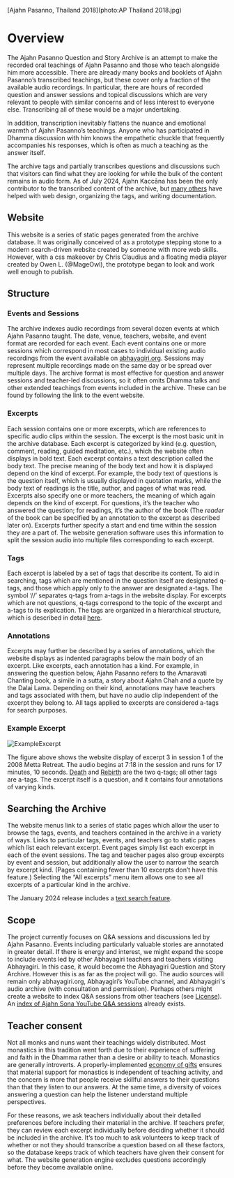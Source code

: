 [Ajahn Pasanno, Thailand 2018](photo:AP Thailand 2018.jpg)
# Overview
The Ajahn Pasanno Question and Story Archive is an attempt to make the recorded oral teachings of Ajahn Pasanno and those who teach alongside him more accessible. There are already many books and booklets of Ajahn Pasanno’s transcribed teachings, but these cover only a fraction of the available audio recordings. In particular, there are hours of recorded question and answer sessions and topical discussions which are very relevant to people with similar concerns and of less interest to everyone else. Transcribing all of these would be a major undertaking.

In addition, transcription inevitably flattens the nuance and emotional warmth of Ajahn Pasanno’s teachings. Anyone who has participated in Dhamma discussion with him knows the empathetic chuckle that frequently accompanies his responses, which is often as much a teaching as the answer itself.

The archive tags and partially transcribes questions and discussions such that visitors can find what they are looking for while the bulk of the content remains in audio form. As of July 2024, Ajahn Kaccāna has been the only contributor to the transcribed content of the archive, but [many others](about:Acknowledgements) have helped with web design, organizing the tags, and writing documentation.

## Website
This website is a series of static pages generated from the archive database. It was originally conceived of as a prototype stepping stone to a modern search-driven website created by someone with more web skills. However, with a css makeover by Chris Claudius and a floating media player created by Owen L. (@MageOwl), the prototype began to look and work well enough to publish.

## Structure
### Events and Sessions
The archive indexes audio recordings from several dozen events at which Ajahn Pasanno taught. The date, venue, teachers, website, and event format are recorded for each event. Each event contains one or more sessions which correspond in most cases to individual existing audio recordings from the event available on [abhayagiri.org](https://www.abhayagiri.org/talks). Sessions may represent multiple recordings made on the same day or be spread over multiple days. The archive format is most effective for question and answer sessions and teacher-led discussions, so it often omits Dhamma talks and other extended teachings from events included in the archive. These can be found by following the link to the event website.

### Excerpts
Each session contains one or more excerpts, which are references to specific audio clips within the session. The excerpt is the most basic unit in the archive database. Each excerpt is categorized by kind (e.g. question, comment, reading, guided meditation, etc.), which the website often displays in bold text. Each excerpt contains a text description called the body text. The precise meaning of the body text and how it is displayed depend on the kind of excerpt. For example, the body text of questions is the question itself, which is usually displayed in quotation marks, while the body text of readings is the title, author, and pages of what was read. Excerpts also specify one or more teachers, the meaning of which again depends on the kind of excerpt. For questions, it’s the teacher who answered the question; for readings, it’s the author of the book (The _reader_ of the book can be specified by an annotation to the excerpt as described later on). Excerpts further specify a start and end time within the session they are a part of. The website generation software uses this information to split the session audio into multiple files corresponding to each excerpt.

### Tags
Each excerpt is labeled by a set of tags that describe its content. To aid in searching, tags which are mentioned in the question itself are designated q-tags, and those which apply only to the answer are designated a-tags. The symbol ‘//’ separates q-tags from a-tags in the website display. For excerpts which are not questions, q-tags correspond to the topic of the excerpt and a-tags to its explication. The tags are organized in a hierarchical structure, which is described in detail [here](about:Tags).

### Annotations
Excerpts may further be described by a series of annotations, which the website displays as indented paragraphs below the main body of an excerpt. Like excerpts, each annotation has a kind. For example, in answering the question below, Ajahn Pasanno refers to the Amaravati Chanting book, a simile in a sutta, a story about Ajahn Chah and a quote by the Dalai Lama. Depending on their kind, annotations may have teachers and tags associated with them, but have no audio clip independent of the excerpt they belong to. All tags applied to excerpts are considered a-tags for search purposes.

### Example Excerpt

![ExampleExcerpt](image:ExampleExcerpt.png)

The figure above shows the website display of excerpt 3 in session 1 of the 2008 Metta Retreat. The audio begins at 7:18 in the session and runs for 17 minutes, 10 seconds. [Death](tag:) and [Rebirth](tag:) are the two q-tags; all other tags are a-tags. The excerpt itself is a question, and it contains four annotations of varying kinds.

## Searching the Archive
The website menus link to a series of static pages which allow the user to browse the tags, events, and teachers contained in the archive in a variety of ways. Links to particular tags, events, and teachers go to static pages which list each relevant excerpt. Event pages simply list each excerpt in each of the event sessions. The tag and teacher pages also group excerpts by event and session, but additionally allow the user to narrow the search by excerpt kind. (Pages containing fewer than 10 excerpts don’t have this feature.) Selecting the “All excerpts” menu item allows one to see all excerpts of a particular kind in the archive.

The January 2024 release includes a [text search feature](../search/Text-search.html).

## Scope
The project currently focuses on Q&A sessions and discussions led by Ajahn Pasanno. Events including particularly valuable stories are annotated in greater detail. If there is energy and interest, we might expand the scope to include events led by other Abhayagiri teachers and teachers visiting Abhayagiri. In this case, it would become the Abhayagiri Question and Story Archive. However this is as far as the project will go. The audio sources will remain only abhayagiri.org, Abhayagiri’s YouTube channel, and Abhayagiri's audio archive (with consultation and permission). Perhaps others might create a website to index Q&A sessions from other teachers (see [License](about:License)). An [index of Ajahn Sona YouTube Q&A sessions](http://birken.ca/qaa/qaa.php) already exists.

## Teacher consent
Not all monks and nuns want their teachings widely distributed. Most monastics in this tradition went forth due to their experience of suffering and faith in the Dhamma rather than a desire or ability to teach. Monastics are generally introverts. A properly-implemented [economy of gifts](https://www.accesstoinsight.org/lib/authors/thanissaro/economy.html) ensures that material support for monastics is independent of teaching activity, and the concern is more that people receive skillful answers to their questions than that they listen to our answers. At the same time, a diversity of voices answering a question can help the listener understand multiple perspectives.

For these reasons, we ask teachers individually about their detailed preferences before including their material in the archive. If teachers prefer, they can review each excerpt individually before deciding whether it should be included in the archive. It’s too much to ask volunteers to keep track of whether or not they should transcribe a question based on all these factors, so the database keeps track of which teachers have given their consent for what. The website generation engine excludes questions accordingly before they become available online.
